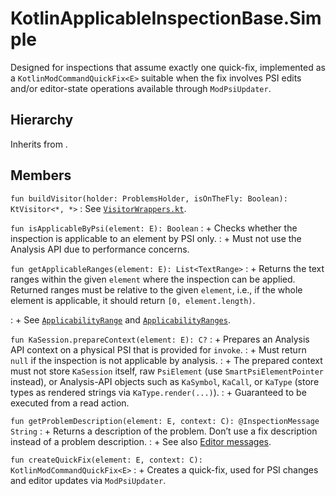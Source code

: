 # KotlinApplicableInspectionBase.Simple

Designed for inspections that assume exactly one quick-fix, implemented as a `KotlinModCommandQuickFix<E>` suitable
when the fix involves PSI edits and/or editor-state operations available through `ModPsiUpdater`.

## Hierarchy

Inherits from [](KotlinApplicableInspectionBase.md).

## Members

`fun buildVisitor(holder: ProblemsHolder, isOnTheFly: Boolean): KtVisitor<*, *>`
: See [
`VisitorWrappers.kt`](https://github.com/JetBrains/kotlin/blob/d2f834966243699198bc3c3163a1ae3b9cf88d02/compiler/psi/psi-utils/src/org/jetbrains/kotlin/psi/VisitorWrappers.kt).

`fun isApplicableByPsi(element: E): Boolean`
: + Checks whether the inspection is applicable to an element by PSI only.
: + Must not use the Analysis API due to performance concerns.

`fun getApplicableRanges(element: E): List<TextRange>`
: + Returns the text ranges within the given `element` where the inspection can be applied.
<note>
Returned ranges must be relative to the given <code>element</code>,
i.e., if the whole element is applicable, it should return <code>[0, element.length)</code>.
</note>

: + See [
`ApplicabilityRange`](https://github.com/JetBrains/intellij-community/blob/a97277d13173a4d5288adf460f122b3a9d56cf7c/plugins/kotlin/code-insight/api/src/org/jetbrains/kotlin/idea/codeinsight/api/applicators/ApplicabilityRange.kt#L15)
and [
`ApplicabilityRanges`](https://github.com/JetBrains/intellij-community/blob/b9f16041831650a905057a53da5aa19a748a5099/plugins/kotlin/code-insight/impl-base/src/org/jetbrains/kotlin/idea/codeinsights/impl/base/applicators/ApplicabilityRanges.kt#L14).

`fun KaSession.prepareContext(element: E): C?`
: + Prepares an Analysis API context on a physical PSI that is provided for `invoke`.
: + Must return `null` if the inspection is not applicable by analysis.
: + The prepared context must not store `KaSession` itself, raw `PsiElement` (use `SmartPsiElementPointer` instead),
or Analysis-API objects such as `KaSymbol`, `KaCall`, or `KaType` (store types as rendered strings via
`KaType.render(...)`).
: + Guaranteed to be executed from a read action.

`fun getProblemDescription(element: E, context: C): @InspectionMessage String`
: + Returns a description of the problem.
<warning>
Don’t use a fix description instead of a problem description.
</warning>
: + See also [Editor messages](https://plugins.jetbrains.com/docs/intellij/inspections.html#editor-messages).

`fun createQuickFix(element: E, context: C): KotlinModCommandQuickFix<E>`
: + Creates a quick-fix, used for PSI changes and editor updates via `ModPsiUpdater`.
